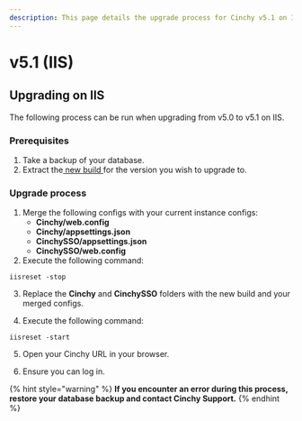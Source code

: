 ```yaml
---
description: This page details the upgrade process for Cinchy v5.1 on IIS.
---
```


# v5.1 (IIS)

## Upgrading on IIS

The following process can be run when upgrading from v5.0 to v5.1 on IIS.

### Prerequisites

1. Take a backup of your database.
2. Extract the[ new build ](https://platform.docs.cinchy.com/deployment-guide/deployment-installation-guides/deployment-planning-overview-and-checklist/deployment-prerequisites#4.1-access-the-artifacts)for the version you wish to upgrade to.

### Upgrade process

1. Merge the following configs with your current instance configs:
   - **Cinchy/web.config**
   - **Cinchy/appsettings.json**
   - **CinchySSO/appsettings.json**
   - **CinchySSO/web.config**
2. Execute the following command:

```
iisreset -stop
```

3.  Replace the **Cinchy** and **CinchySSO** folders with the new build and your merged configs.

4.  Execute the following command:

```
iisreset -start
```

5. Open your Cinchy URL in your browser.

6. Ensure you can log in.

{% hint style="warning" %}
**If you encounter an error during this process, restore your database backup and contact Cinchy Support.**
{% endhint %}
